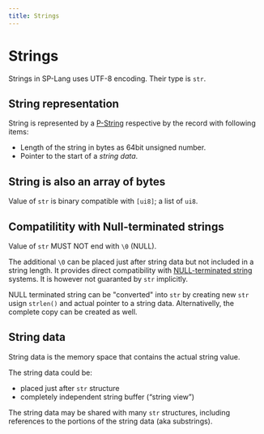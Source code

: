 ```yaml
---
title: Strings
---
```


# Strings

Strings in SP-Lang uses UTF-8 encoding.
Their type is `str`.


## String representation

String is represented by a [P-String](https://en.wikipedia.org/wiki/String_%28computer_science%29#Length-prefixed) respective by the record with following items:

 * Length of the string in bytes as 64bit unsigned number.
 * Pointer to the start of a _string data_.


## String is also an array of bytes

Value of `str` is binary compatible with `[ui8]`; a list of `ui8`.


## Compatilitity with Null-terminated strings

Value of `str` MUST NOT end with `\0` (NULL).

The additional `\0` can be placed just after string data but not included in a string length.
It provides direct compatibility with [NULL-terminated string](https://en.wikipedia.org/wiki/Null-terminated_string) systems.
It is however not guaranted by `str` implicitly.

NULL terminated string can be "converted" into `str` by creating new `str` usign `strlen()` and actual pointer to a string data.
Alternativelly, the complete copy can be created as well.

## String data

String data is the memory space that contains the actual string value.

The string data could be:

* placed just after `str` structure
* completely independent string buffer (“string view”)

The string data may be shared with many `str` structures, including references to the portions of the string data (aka substrings).
